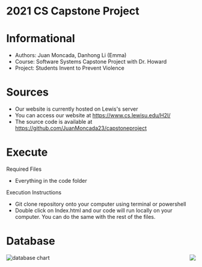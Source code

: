 # 2021 CS Capstone Project 

# Informational 
* Authors: Juan Moncada, Danhong Li (Emma)
* Course: Software Systems Capstone Project with Dr. Howard
* Project: Students Invent to Prevent Violence

# Sources 
* Our website is currently hosted on Lewis's server
* You can access our website at https://www.cs.lewisu.edu/H2I/
* The source code is available at https://github.com/JuanMoncada23/capstoneproject

# Execute 
Required Files 
* Everything in the code folder

Execution Instructions
* Git clone repository onto your computer using terminal or powershell 
* Double click on Index.html and our code will run locally on your computer. You can do the same with the rest of the files. 

# Database 
![database chart](https://user-images.githubusercontent.com/54727154/116839016-3d7d5480-ab96-11eb-9ce1-ba7658c71abb.jpg)
<img align="right" src="![database table](https://user-images.githubusercontent.com/54727154/116838941-ed05f700-ab95-11eb-9b76-446ee6ff54b4.jpg)"> 




